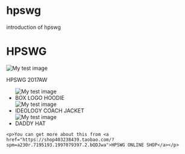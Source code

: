 # hpswg
introduction of hpswg
<!DOCTYPE html>
<html>
  <head>
      <link href="styles/style.css" rel="stylesheet" type="text/css">
    <meta charset="utf-8">
    <title>HPSWG</title>
  </head>
  <body>
    <h1>HPSWG</h1>
    <img src="images/1.png" alt="My test image">
    <p>HPSWG 2017AW</p>
    <ul>
        <img src="images/3.png" alt="My test image">
      <li>BOX LOGO HOODIE</li>
      <img src="images/4.png" alt="My test image">
      <li>IDEOLOGY COACH JACKET</li>
      <img src="images/5.png" alt="My test image">
      <li>DADDY HAT</li>
    </ul>

    <p>You can get more about this from <a href="https://shop403238439.taobao.com/?spm=a230r.7195193.1997079397.2.bQDJwa">HPSWG ONLINE SHOP</a></p>
  </body>
</html>
